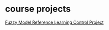 # course projects
[Fuzzy Model Reference Learning Control Project](/assets/files/FMRLC_AndrewManion.pdf)
